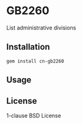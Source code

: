 # GB2260

List administrative divisions

## Installation

```
gem install cn-gb2260
```

## Usage

## License

1-clause BSD License
